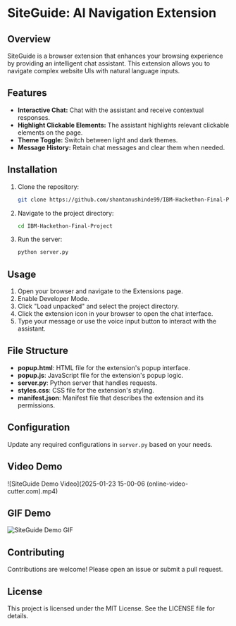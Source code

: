 # SiteGuide: AI Navigation Extension

## Overview
SiteGuide is a browser extension that enhances your browsing experience by providing an intelligent chat assistant. This extension allows you to navigate complex website UIs with natural language inputs.

## Features
- **Interactive Chat:** Chat with the assistant and receive contextual responses.
- **Highlight Clickable Elements:** The assistant highlights relevant clickable elements on the page.
- **Theme Toggle:** Switch between light and dark themes.
- **Message History:** Retain chat messages and clear them when needed.

## Installation
1. Clone the repository:

    ```bash
    git clone https://github.com/shantanushinde99/IBM-Hackethon-Final-Project
    ```

2. Navigate to the project directory:

    ```bash
    cd IBM-Hackethon-Final-Project
    ```

3. Run the server:

    ```bash
    python server.py
    ```

## Usage
1. Open your browser and navigate to the Extensions page.
2. Enable Developer Mode.
3. Click "Load unpacked" and select the project directory.
4. Click the extension icon in your browser to open the chat interface.
5. Type your message or use the voice input button to interact with the assistant.

## File Structure
- **popup.html**: HTML file for the extension's popup interface.
- **popup.js**: JavaScript file for the extension's popup logic.
- **server.py**: Python server that handles requests.
- **styles.css**: CSS file for the extension's styling.
- **manifest.json**: Manifest file that describes the extension and its permissions.

## Configuration
Update any required configurations in `server.py` based on your needs.

## Video Demo
![SiteGuide Demo Video](2025-01-23 15-00-06 (online-video-cutter.com).mp4)

## GIF Demo
![SiteGuide Demo GIF](path_to_your_gif.gif)

## Contributing
Contributions are welcome! Please open an issue or submit a pull request.

## License
This project is licensed under the MIT License. See the LICENSE file for details.
